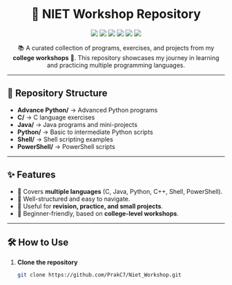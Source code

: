 <h1 align="center">🚀 NIET Workshop Repository</h1>

<p align="center">
  <img src="https://img.shields.io/badge/Language-C-blue?style=for-the-badge"/>
  <img src="https://img.shields.io/badge/Language-Java-red?style=for-the-badge"/>
  <img src="https://img.shields.io/badge/Language-Python-yellow?style=for-the-badge"/>
  <img src="https://img.shields.io/badge/Language-C++-orange?style=for-the-badge"/>
  <img src="https://img.shields.io/badge/Scripts-Shell-green?style=for-the-badge"/>
  <img src="https://img.shields.io/badge/Scripts-PowerShell-lightgrey?style=for-the-badge"/>
</p>

<p align="center">
  📚 A curated collection of programs, exercises, and projects from my 
  <b>college workshops</b> 🏫.  
  This repository showcases my journey in learning and practicing 
  multiple programming languages.
</p>

---

## 📂 Repository Structure
- **Advance Python/** → Advanced Python programs  
- **C/** → C language exercises  
- **Java/** → Java programs and mini-projects  
- **Python/** → Basic to intermediate Python scripts  
- **Shell/** → Shell scripting examples  
- **PowerShell/** → PowerShell scripts  

---

## ✨ Features
- 🔹 Covers **multiple languages** (C, Java, Python, C++, Shell, PowerShell).  
- 🔹 Well-structured and easy to navigate.  
- 🔹 Useful for **revision, practice, and small projects**.  
- 🔹 Beginner-friendly, based on **college-level workshops**.  

---

## 🛠️ How to Use
1. **Clone the repository**
   ```bash
   git clone https://github.com/PrakC7/Niet_Workshop.git
